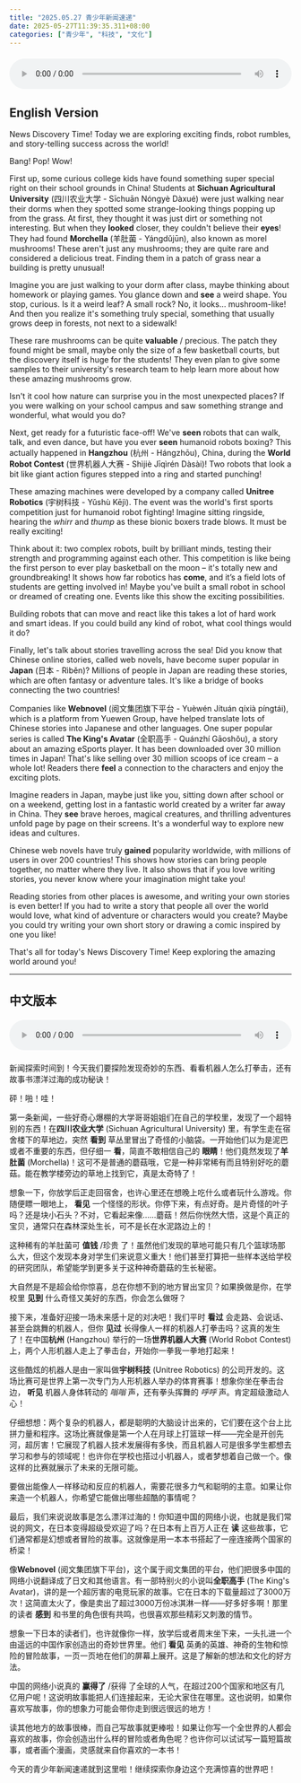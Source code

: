 ```yaml
---
title: "2025.05.27 青少年新闻速递"
date: 2025-05-27T11:39:35.311+08:00
categories: ["青少年", "科技", "文化"]
---
```

<audio controls style="width: 100%; max-width: 900px; margin: 1.5em 0; display: block;">
  <source src="/mp3/teen_news/20250527.en.mp3" type="audio/mpeg">
</audio>

## English Version

News Discovery Time! Today we are exploring exciting finds, robot rumbles, and story-telling success across the world!

Bang! Pop! Wow!

First up, some curious college kids have found something super special right on their school grounds in China! Students at **Sichuan Agricultural University** (四川农业大学 - Sīchuān Nóngyè Dàxué) were just walking near their dorms when they spotted some strange-looking things popping up from the grass. At first, they thought it was just dirt or something not interesting. But when they **looked** closer, they couldn't believe their **eyes**! They had found **Morchella** (羊肚菌 - Yángdǔjūn), also known as morel mushrooms! These aren't just any mushrooms; they are quite rare and considered a delicious treat. Finding them in a patch of grass near a building is pretty unusual!

Imagine you are just walking to your dorm after class, maybe thinking about homework or playing games. You glance down and **see** a weird shape. You stop, curious. Is it a weird leaf? A small rock? No, it looks... mushroom-like! And then you realize it's something truly special, something that usually grows deep in forests, not next to a sidewalk!

These rare mushrooms can be quite **valuable** / precious. The patch they found might be small, maybe only the size of a few basketball courts, but the discovery itself is huge for the students! They even plan to give some samples to their university's research team to help learn more about how these amazing mushrooms grow.

Isn't it cool how nature can surprise you in the most unexpected places? If you were walking on your school campus and saw something strange and wonderful, what would you do?

Next, get ready for a futuristic face-off! We've **seen** robots that can walk, talk, and even dance, but have you ever **seen** humanoid robots boxing? This actually happened in **Hangzhou** (杭州 - Hángzhōu), China, during the **World Robot Contest** (世界机器人大赛 - Shìjiè Jīqìrén Dàsài)! Two robots that look a bit like giant action figures stepped into a ring and started punching!

These amazing machines were developed by a company called **Unitree Robotics** (宇树科技 - Yǔshù Kējì). The event was the world's first sports competition just for humanoid robot fighting! Imagine sitting ringside, hearing the *whirr* and *thump* as these bionic boxers trade blows. It must be really exciting!

Think about it: two complex robots, built by brilliant minds, testing their strength and programming against each other. This competition is like being the first person to ever play basketball on the moon – it's totally new and groundbreaking! It shows how far robotics has **come**, and it’s a field lots of students are getting involved in! Maybe you've built a small robot in school or dreamed of creating one. Events like this show the exciting possibilities.

Building robots that can move and react like this takes a lot of hard work and smart ideas. If you could build any kind of robot, what cool things would it do?

Finally, let's talk about stories travelling across the sea! Did you know that Chinese online stories, called web novels, have become super popular in **Japan** (日本 - Rìběn)? Millions of people in Japan are reading these stories, which are often fantasy or adventure tales. It's like a bridge of books connecting the two countries!

Companies like **Webnovel** (阅文集团旗下平台 - Yuèwén Jítuán qíxià píngtái), which is a platform from Yuewen Group, have helped translate lots of Chinese stories into Japanese and other languages. One super popular series is called **The King's Avatar** (全职高手 - Quánzhí Gāoshǒu), a story about an amazing eSports player. It has been downloaded over 30 million times in Japan! That's like selling over 30 million scoops of ice cream – a whole lot! Readers there **feel** a connection to the characters and enjoy the exciting plots.

Imagine readers in Japan, maybe just like you, sitting down after school or on a weekend, getting lost in a fantastic world created by a writer far away in China. They **see** brave heroes, magical creatures, and thrilling adventures unfold page by page on their screens. It's a wonderful way to explore new ideas and cultures.

Chinese web novels have truly **gained** popularity worldwide, with millions of users in over 200 countries! This shows how stories can bring people together, no matter where they live. It also shows that if you love writing stories, you never know where your imagination might take you!

Reading stories from other places is awesome, and writing your own stories is even better! If you had to write a story that people all over the world would love, what kind of adventure or characters would you create? Maybe you could try writing your own short story or drawing a comic inspired by one you like!

That's all for today's News Discovery Time! Keep exploring the amazing world around you!

---

## 中文版本
<audio controls style="width: 100%; max-width: 900px; margin: 1.5em 0; display: block;">
  <source src="/mp3/teen_news/20250527.cn.mp3" type="audio/mpeg">
</audio>

新闻探索时间到！今天我们要探险发现奇妙的东西、看看机器人怎么打拳击，还有故事书漂洋过海的成功秘诀！

砰！啪！哇！

第一条新闻，一些好奇心爆棚的大学哥哥姐姐们在自己的学校里，发现了一个超特别的东西！在**四川农业大学** (Sichuan Agricultural University) 里，有学生走在宿舍楼下的草地边，突然 **看到** 草丛里冒出了奇怪的小脑袋。一开始他们以为是泥巴或者不重要的东西，但仔细一 **看**，简直不敢相信自己的 **眼睛**！他们竟然发现了**羊肚菌** (Morchella)！这可不是普通的蘑菇哦，它是一种非常稀有而且特别好吃的蘑菇。能在教学楼旁边的草地上找到它，真是太奇特了！

想象一下，你放学后正走回宿舍，也许心里还在想晚上吃什么或者玩什么游戏。你随便瞟一眼地上， **看见** 一个怪怪的形状。你停下来，有点好奇。是片奇怪的叶子吗？还是块小石头？不对，它看起来像……蘑菇！然后你恍然大悟，这是个真正的宝贝，通常只在森林深处生长，可不是长在水泥路边上的！

这种稀有的羊肚菌可 **值钱** /珍贵 了！虽然他们发现的草地可能只有几个篮球场那么大，但这个发现本身对学生们来说意义重大！他们甚至打算把一些样本送给学校的研究团队，希望能学到更多关于这种神奇蘑菇的生长秘密。

大自然是不是超会给你惊喜，总在你想不到的地方冒出宝贝？如果换做是你，在学校里 **见到** 什么奇怪又美好的东西，你会怎么做呀？

接下来，准备好迎接一场未来感十足的对决吧！我们平时 **看过** 会走路、会说话、甚至会跳舞的机器人，但你 **见过** 长得像人一样的机器人打拳击吗？这真的发生了！在中国**杭州** (Hangzhou) 举行的一场**世界机器人大赛** (World Robot Contest) 上，两个人形机器人走上了拳击台，开始你一拳我一拳地打起来！

这些酷炫的机器人是由一家叫做**宇树科技** (Unitree Robotics) 的公司开发的。这场比赛可是世界上第一次专门为人形机器人举办的体育赛事！想象你坐在拳击台边， **听见** 机器人身体转动的 *嗡嗡* 声，还有拳头挥舞的 *呼呼* 声。肯定超级激动人心！

仔细想想：两个复杂的机器人，都是聪明的大脑设计出来的，它们要在这个台上比拼力量和程序。这场比赛就像是第一个人在月球上打篮球一样——完全是开创先河，超厉害！它展现了机器人技术发展得有多快，而且机器人可是很多学生都想去学习和参与的领域呢！也许你在学校也搭过小机器人，或者梦想着自己做一个。像这样的比赛就展示了未来的无限可能。

要做出能像人一样移动和反应的机器人，需要花很多力气和聪明的主意。如果让你来造一个机器人，你希望它能做出哪些超酷的事情呢？

最后，我们来说说故事是怎么漂洋过海的！你知道中国的网络小说，也就是我们常说的网文，在日本变得超级受欢迎了吗？在日本有上百万人正在 **读** 这些故事，它们通常都是幻想或者冒险的故事。这就像是用一本本书搭起了一座连接两个国家的桥梁！

像**Webnovel** (阅文集团旗下平台)，这个属于阅文集团的平台，他们把很多中国的网络小说翻译成了日文和其他语言。有一部特别火的小说叫**全职高手** (The King's Avatar)，讲的是一个超厉害的电竞玩家的故事。它在日本的下载量超过了3000万次！这简直太火了，像是卖出了超过3000万份冰淇淋一样——好多好多啊！那里的读者 **感到** 和书里的角色很有共鸣，也很喜欢那些精彩又刺激的情节。

想象一下日本的读者们，也许就像你一样，放学后或者周末坐下来，一头扎进一个由遥远的中国作家创造出的奇妙世界里。他们 **看见** 英勇的英雄、神奇的生物和惊险的冒险故事，一页一页地在他们的屏幕上展开。这是了解新的想法和文化的好方法。

中国的网络小说真的 **赢得了** /获得 了全球的人气，在超过200个国家和地区有几亿用户呢！这说明故事能把人们连接起来，无论大家住在哪里。这也说明，如果你喜欢写故事，你的想象力可能会带你走到很远很远的地方！

读其他地方的故事很棒，而自己写故事就更棒啦！如果让你写一个全世界的人都会喜欢的故事，你会创造出什么样的冒险或者角色呢？也许你可以试试写一篇短篇故事，或者画个漫画，灵感就来自你喜欢的一本书！

今天的青少年新闻速递就到这里啦！继续探索你身边这个充满惊喜的世界吧！